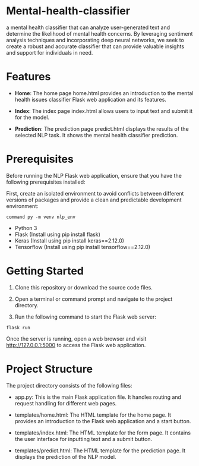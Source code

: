 # Mental-health-classifier
a mental health classifier that can analyze user-generated text and determine the likelihood of mental health concerns. By leveraging sentiment analysis techniques and incorporating deep neural networks, we seek to create a robust and accurate classifier that can provide valuable insights and support for individuals in need.

# Features
* **Home**: The home page home.html provides an introduction to the mental health issues classifier Flask web application and its features.

* **Index**: The index page index.html allows users to input text and submit it for the model.

* **Prediction**: The prediction page predict.html displays the results of the selected NLP task. It shows the mental health classifier prediction.

# Prerequisites
Before running the NLP Flask web application, ensure that you have the following prerequisites installed:

First, create an isolated environment to avoid conflicts between different versions of packages and provide a clean and predictable development environment:
```
command py -m venv nlp_env

```
* Python 3
* Flask (Install using pip install flask)
* Keras (Install using pip install keras==2.12.0)
* Tensorflow (Install using pip install tensorflow==2.12.0)


# Getting Started
1. Clone this repository or download the source code files.

2. Open a terminal or command prompt and navigate to the project directory.

3. Run the following command to start the Flask web server:
```
flask run
```
Once the server is running, open a web browser and visit http://127.0.0.1:5000 to access the Flask web application.

# Project Structure
The project directory consists of the following files:

* app.py: This is the main Flask application file. It handles routing and request handling for different web pages.

* templates/home.html: The HTML template for the home page. It provides an introduction to the Flask web application and a start button.

* templates/index.html: The HTML template for the form page. It contains the user interface for inputting text and a submit button.

* templates/predict.html: The HTML template for the prediction page. It displays the prediction of the NLP model.

